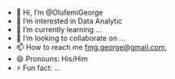 - 👋 Hi, I’m @OlufemiGeorge
- 👀 I’m interested in Data Analytic
- 🌱 I’m currently learning ...
- 💞️ I’m looking to collaborate on ...
- 📫 How to reach me fmg.george@gmail.com, 
- 😄 Pronouns: His/Him
- ⚡ Fun fact: ...

<!---
OlufemiGeorge/OlufemiGeorge is a ✨ special ✨ repository because its `README.md` (this file) appears on your GitHub profile.
You can click the Preview link to take a look at your changes.
--->
